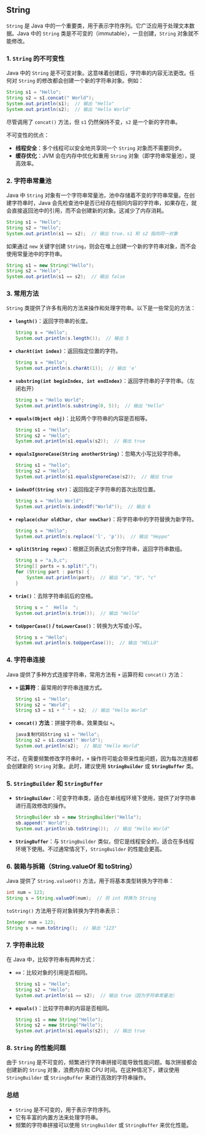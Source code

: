 ## String

`String` 是 Java 中的一个重要类，用于表示字符序列。它广泛应用于处理文本数据。Java 中的 `String` 类是不可变的（immutable），一旦创建，`String` 对象就不能修改。

### 1. **`String` 的不可变性**

Java 中的 `String` 是不可变对象。这意味着创建后，字符串的内容无法更改。任何对 `String` 的修改都会创建一个新的字符串对象。例如：

```java
String s1 = "Hello";
String s2 = s1.concat(" World");
System.out.println(s1);  // 输出 "Hello"
System.out.println(s2);  // 输出 "Hello World"
```

尽管调用了 `concat()` 方法，但 `s1` 仍然保持不变，`s2` 是一个新的字符串。

不可变性的优点：

- **线程安全**：多个线程可以安全地共享同一个 `String` 对象而不需要同步。
- **缓存优化**：JVM 会在内存中优化和重用 `String` 对象（即字符串常量池），提高效率。

### 2. **字符串常量池**

Java 中 `String` 对象有一个字符串常量池，池中存储着不变的字符串常量。在创建字符串时，Java 会先检查池中是否已经存在相同内容的字符串，如果存在，就会直接返回池中的引用，而不会创建新的对象。这减少了内存消耗。

```java
String s1 = "Hello";
String s2 = "Hello";
System.out.println(s1 == s2);  // 输出 true，s1 和 s2 指向同一对象
```

如果通过 `new` 关键字创建 `String`，则会在堆上创建一个新的字符串对象，而不会使用常量池中的字符串。

```java
String s1 = new String("Hello");
String s2 = "Hello";
System.out.println(s1 == s2);  // 输出 false
```

### 3. **常用方法**

`String` 类提供了许多有用的方法来操作和处理字符串。以下是一些常见的方法：

- **`length()`**：返回字符串的长度。

  ```java
  String s = "Hello";
  System.out.println(s.length());  // 输出 5
  ```

- **`charAt(int index)`**：返回指定位置的字符。

  ```java
  String s = "Hello";
  System.out.println(s.charAt(1));  // 输出 'e'
  ```

- **`substring(int beginIndex, int endIndex)`**：返回字符串的子字符串。（左闭右开）

  ```java
  String s = "Hello World";
  System.out.println(s.substring(0, 5));  // 输出 "Hello"
  ```

- **`equals(Object obj)`**：比较两个字符串的内容是否相等。

  ```java
  String s1 = "Hello";
  String s2 = "Hello";
  System.out.println(s1.equals(s2));  // 输出 true
  ```

- **`equalsIgnoreCase(String anotherString)`**：忽略大小写比较字符串。

  ```java
  String s1 = "hello";
  String s2 = "Hello";
  System.out.println(s1.equalsIgnoreCase(s2));  // 输出 true
  ```

- **`indexOf(String str)`**：返回指定子字符串的首次出现位置。

  ```java
  String s = "Hello World";
  System.out.println(s.indexOf("World"));  // 输出 6
  ```

- **`replace(char oldChar, char newChar)`**：将字符串中的字符替换为新字符。

  ```java
  String s = "Hello";
  System.out.println(s.replace('l', 'p'));  // 输出 "Heppo"
  ```

- **`split(String regex)`**：根据正则表达式分割字符串，返回字符串数组。

  ```java
  String s = "a,b,c";
  String[] parts = s.split(",");
  for (String part : parts) {
      System.out.println(part);  // 输出 "a", "b", "c"
  }
  ```

- **`trim()`**：去除字符串前后的空格。

  ```java
  String s = "  Hello  ";
  System.out.println(s.trim());  // 输出 "Hello"
  ```

- **`toUpperCase()` / `toLowerCase()`**：转换为大写或小写。

  ```java
  String s = "Hello";
  System.out.println(s.toUpperCase());  // 输出 "HELLO"
  ```

### 4. **字符串连接**

Java 提供了多种方式连接字符串，常用方法有 `+` 运算符和 `concat()` 方法：

- **`+` 运算符**：最常用的字符串连接方式。

  ```java
  String s1 = "Hello";
  String s2 = "World";
  String s3 = s1 + " " + s2;  // 输出 "Hello World"
  ```

- **`concat()` 方法**：拼接字符串，效果类似 `+`。

  ```java
  java复制代码String s1 = "Hello";
  String s2 = s1.concat(" World");
  System.out.println(s2);  // 输出 "Hello World"
  ```

不过，在需要频繁修改字符串时，`+` 操作符可能会带来性能问题，因为每次连接都会创建新的 `String` 对象。此时，建议使用 **`StringBuilder`** 或 **`StringBuffer`** 类。

### 5. **`StringBuilder` 和 `StringBuffer`**

- **`StringBuilder`**：可变字符串类，适合在单线程环境下使用，提供了对字符串进行高效修改的操作。

  ```java
  StringBuilder sb = new StringBuilder("Hello");
  sb.append(" World");
  System.out.println(sb.toString());  // 输出 "Hello World"
  ```

- **`StringBuffer`**：与 `StringBuilder` 类似，但它是线程安全的，适合在多线程环境下使用。不过通常情况下，`StringBuilder` 的性能会更高。

### 6. **装箱与拆箱（String.valueOf 和 toString）**

Java 提供了 `String.valueOf()` 方法，用于将基本类型转换为字符串：

```java
int num = 123;
String s = String.valueOf(num);  // 将 int 转换为 String
```

`toString()` 方法用于将对象转换为字符串表示：

```java
Integer num = 123;
String s = num.toString();  // 输出 "123"
```

### 7. **字符串比较**

在 Java 中，比较字符串有两种方式：

- **`==`**：比较对象的引用是否相同。

  ```java
  String s1 = "Hello";
  String s2 = "Hello";
  System.out.println(s1 == s2);  // 输出 true（因为字符串常量池）
  ```

- **`equals()`**：比较字符串的内容是否相同。

  ```java
  String s1 = new String("Hello");
  String s2 = new String("Hello");
  System.out.println(s1.equals(s2));  // 输出 true
  ```

### 8. **`String` 的性能问题**

由于 `String` 是不可变的，频繁进行字符串拼接可能导致性能问题。每次拼接都会创建新的 `String` 对象，浪费内存和 CPU 时间。在这种情况下，建议使用 `StringBuilder` 或 `StringBuffer` 来进行高效的字符串操作。

### 总结

- `String` 是不可变的，用于表示字符序列。
- 它有丰富的内置方法来处理字符串。
- 频繁的字符串拼接可以使用 `StringBuilder` 或 `StringBuffer` 来优化性能。